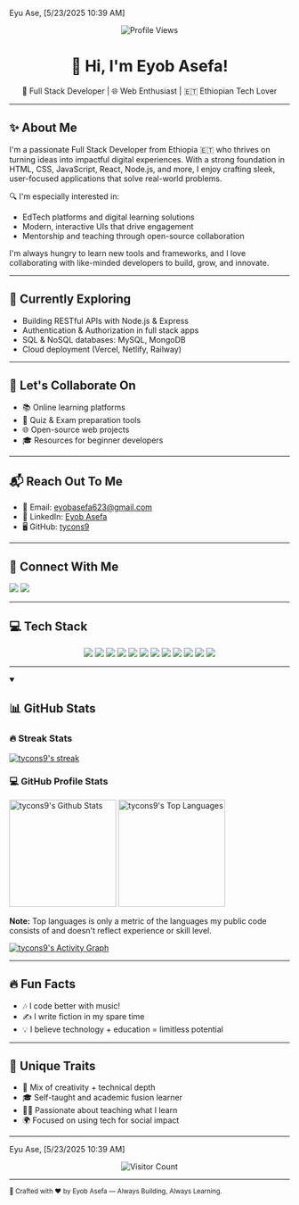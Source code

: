 Eyu Ase, [5/23/2025 10:39 AM]
<p align="center">
  <img src="https://komarev.com/ghpvc/?username=eng-natole&label=Profile%20views&color=0e75b6&style=flat" alt="Profile Views" />
</p>

<h1 align="center">👋 Hi, I'm Eyob Asefa!</h1>
<p align="center">
  🚀 Full Stack Developer | 🌐 Web Enthusiast | 🇪🇹 Ethiopian Tech Lover
</p>

---

## ✨ About Me

I'm a passionate Full Stack Developer from Ethiopia 🇪🇹 who thrives on turning ideas into impactful digital experiences. With a strong foundation in HTML, CSS, JavaScript, React, Node.js, and more, I enjoy crafting sleek, user-focused applications that solve real-world problems.

🔍 I'm especially interested in:

* EdTech platforms and digital learning solutions
* Modern, interactive UIs that drive engagement
* Mentorship and teaching through open-source collaboration

I'm always hungry to learn new tools and frameworks, and I love collaborating with like-minded developers to build, grow, and innovate.

---

## 🌱 Currently Exploring

* Building RESTful APIs with Node.js & Express
* Authentication & Authorization in full stack apps
* SQL & NoSQL databases: MySQL, MongoDB
* Cloud deployment (Vercel, Netlify, Railway)

---

## 🤝 Let's Collaborate On

* 📚 Online learning platforms
* 🧠 Quiz & Exam preparation tools
* 🌐 Open-source web projects
* 🎓 Resources for beginner developers

---

## 📬 Reach Out To Me

* 📧 Email: [eyobasefa623@gmail.com](mailto:eyobasefa623@gmail.com)
* 💼 LinkedIn: [Eyob Asefa](https://www.linkedin.com/in/eyobasefa/)
* 🖥 GitHub: [tycons9](https://github.com/tycons9)

---

## 🔗 Connect With Me

<p align="left">
  <a href="https://linkedin.com/in/eyobasefa" target="_blank"><img src="https://img.shields.io/badge/LinkedIn-%230077B5.svg?style=for-the-badge&logo=linkedin&logoColor=white" /></a>
  <a href="mailto:eyobasefa623@gmail.com" target="_blank"><img src="https://img.shields.io/badge/Gmail-D14836?style=for-the-badge&logo=gmail&logoColor=white" /></a>
</p>

---

## 💻 Tech Stack

<p align="center">
  <img src="https://img.shields.io/badge/HTML5-E34F26?style=for-the-badge&logo=html5&logoColor=white" />
  <img src="https://img.shields.io/badge/CSS3-1572B6?style=for-the-badge&logo=css3&logoColor=white" />
  <img src="https://img.shields.io/badge/JavaScript-F7DF1E?style=for-the-badge&logo=javascript&logoColor=black" />
  <img src="https://img.shields.io/badge/React-20232a?style=for-the-badge&logo=react&logoColor=61DAFB" />
  <img src="https://img.shields.io/badge/Node.js-339933?style=for-the-badge&logo=node.js&logoColor=white" />
  <img src="https://img.shields.io/badge/Express.js-404d59?style=for-the-badge&logo=express&logoColor=white" />
  <img src="https://img.shields.io/badge/MongoDB-4ea94b?style=for-the-badge&logo=mongodb&logoColor=white" />
  <img src="https://img.shields.io/badge/MySQL-4479A1?style=for-the-badge&logo=mysql&logoColor=white" />
  <img src="https://img.shields.io/badge/TailwindCSS-38B2AC?style=for-the-badge&logo=tailwind-css&logoColor=white" />
  <img src="https://img.shields.io/badge/Bootstrap-7952B3?style=for-the-badge&logo=bootstrap&logoColor=white" />
  <img src="https://img.shields.io/badge/Git-F05033?style=for-the-badge&logo=git&logoColor=white" />
  <img src="https://img.shields.io/badge/GitHub-181717?style=for-the-badge&logo=github&logoColor=white" />
</p>

---

  <details open> 

  <summary><h2>📊 GitHub Stats</h2></summary>

  <h3>🔥 Streak Stats</h3>
  <p>
    <a href="https://github.com/DenverCoder1/github-readme-streak-stats">
      <img title="🔥 Get streak stats for your profile at git.io/streak-stats" alt="tycons9's streak" src="https://github-readme-streak-stats-eight.vercel.app/?user=tycons9&theme=monokai-metallian&hide_border=true&short_numbers=true"/>
    </a>
  </p>

  <h3>💻 GitHub Profile Stats</h3>
  <a href="https://github.com/anuraghazra/github-readme-stats"><img alt="tycons9's Github Stats" src="https://denvercoder1-github-readme-stats.vercel.app/api/?username=tycons9&show_icons=true&include_all_commits=true&count_private=true&theme=react&hide_border=true&bg_color=1F222E&title_color=F85D7F&icon_color=F8D866" height="192px"/></a>
  <a href="https://github.com/anuraghazra/github-readme-stats"><img alt="tycons9's Top Languages" src="https://denvercoder1-github-readme-stats.vercel.app/api/top-langs/?username=tycons9&langs_count=8&layout=compact&theme=react&hide_border=true&bg_color=1F222E&title_color=F85D7F&icon_color=F8D866" height="192px"/></a>
  <br/>

  <b>Note:</b> Top languages is only a metric of the languages my public code consists of and doesn't reflect experience or skill level.
  
  <a href="https://github.com/ashutosh00710/github-readme-activity-graph"><img alt="tycons9's Activity Graph" src="https://github-readme-activity-graph.vercel.app/graph/?username=tycons9&bg_color=1F222E&color=F8D866&line=F85D7F&point=FFFFFF&hide_border=true" /></a>
</details>

---

## 🔥 Fun Facts

* 🎶 I code better with music!
* ✍️ I write fiction in my spare time
* 💡 I believe technology + education = limitless potential

---

## 🧠 Unique Traits

* 💼 Mix of creativity + technical depth
* 🎓 Self-taught and academic fusion learner
* 🧑‍🏫 Passionate about teaching what I learn
* 🌍 Focused on using tech for social impact

---

Eyu Ase, [5/23/2025 10:39 AM]
<p align="center">
  <img src="https://visitcount.itsvg.in/api?id=tycons9&icon=9&color=0" alt="Visitor Count" />
</p>

---

<sub align="center">🚀 Crafted with ❤️ by Eyob Asefa — Always Building, Always Learning.</sub>
